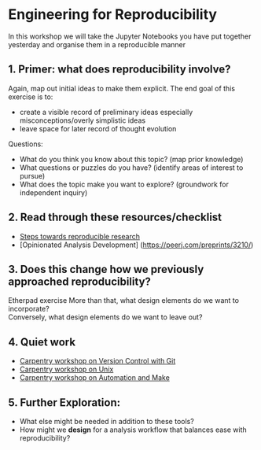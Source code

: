 # Engineering for Reproducibility

In this workshop we will take the Jupyter Notebooks you have put together yesterday and organise them in a reproducible manner

## 1. Primer: what does reproducibility involve? 

Again, map out initial ideas to make them explicit. The end goal of this exercise is to:

- create a visible record of preliminary ideas especially misconceptions/overly simplistic ideas
- leave space for later record of thought evolution

Questions: 
- What do you think you know about this topic? (map prior knowledge)
- What questions or puzzles do you have? (identify areas of interest to pursue) 
- What does the topic make you want to explore? (groundwork for independent inquiry)

## 2. Read through these resources/checklist

- [Steps towards reproducible research](http://kbroman.org/steps2rr/) 
- [Opinionated Analysis Development] (https://peerj.com/preprints/3210/)

## 3. Does this change how we previously approached reproducibility?
Etherpad exercise
More than that, what design elements do we want to incorporate?  
Conversely, what design elements do we want to leave out?

## 4. Quiet work 

- [Carpentry workshop on Version Control with Git](http://swcarpentry.github.io/git-novice/)
- [Carpentry workshop on Unix](http://swcarpentry.github.io/git-novice/)
- [Carpentry workshop on Automation and Make](http://swcarpentry.github.io/make-novice/)

## 5. Further Exploration: 

- What else might be needed in addition to these tools?  
- How might we **design** for a analysis workflow that balances ease with reproducibility? 
